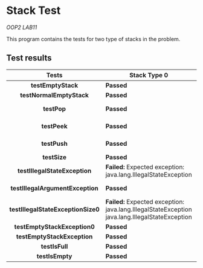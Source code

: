 # Stack Test
*OOP2 LAB11*

This program contains the tests for two type of stacks in the problem.

## Test results

|Tests|Stack Type 0|Stack Type 1|
|:---:|---|---|
|**testEmptyStack**|**Passed**|**Failed:** isFull when size=0 must be true|
|**testNormalEmptyStack**|**Passed**|**Passed**|
|**testPop**|**Passed**|**Failed:** This stack size is invalid expected same:<2> was not:<1>|
|**testPeek**|**Passed**|**Failed:** Peek must not remove the object expected:<1> but was:<0>|
|**testPush**|**Passed**|**Failed:** Invalid size of stack after push expected:<1> but was:<0>|
|**testSize**|**Passed**|**Passed**
|**testIllegalStateException**|**Failed:** Expected exception: java.lang.IllegalStateException|**Failed:** Expected exception: java.lang.IllegalStateException|
|**testIllegalArgumentException**|**Passed**|**Failed:** Expected exception: java.lang.IllegalArgumentException|
|**testIllegalStateExceptionSize0**|**Failed:** Expected exception: java.lang.IllegalStateException java.lang.IllegalStateException|**ERROR:** Unexpected exception, expected<java.lang.IllegalStateException> but was<java.util.EmptyStackException>|
|**testEmptyStackException0**|**Passed**|**Passed**|
|**testEmptyStackException**|**Passed**|**Passed**|
|**testIsFull**|**Passed**|**Failed:** This stack is full now|
|**testIsEmpty**|**Passed**|**Passed**|
